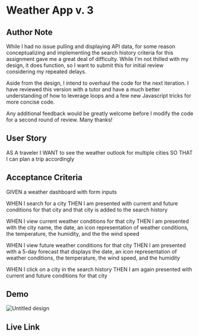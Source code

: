 # Weather App v. 3

## Author Note
While I had no issue pulling and displaying API data, for some reason conceptualizing and implementing the search history criteria for this assignment gave me a great deal of difficulty. While I'm not thilled with my design, it does function, so I want to submit this for initial review considering my repeated delays.

Aside from the design, I intend to overhaul the code for the next iteration. I have reviewed this  version with a tutor and have a much better understanding of how to leverage loops and a few new Javascript tricks for more concise code.

Any additional feedback would be greatly welcome before I modify the code for a second round of review. Many thanks!

## User Story
AS A traveler
I WANT to see the weather outlook for multiple cities
SO THAT I can plan a trip accordingly

## Acceptance Criteria
GIVEN a weather dashboard with form inputs

WHEN I search for a city
THEN I am presented with current and future conditions for that city and that city is added to the search history

WHEN I view current weather conditions for that city
THEN I am presented with the city name, the date, an icon 
representation of weather conditions, the temperature, the humidity, and the the wind speed

WHEN I view future weather conditions for that city
THEN I am presented with a 5-day forecast that displays the date, an 
icon representation of weather conditions, the temperature, the wind speed, and the humidity

WHEN I click on a city in the search history
THEN I am again presented with current and future conditions for that city

## Demo
![Untitled design](https://github.com/garrettswink/weather3/assets/22800055/258e568c-8049-4dfa-9e39-ebd7ecbff4c5)


## Live Link

